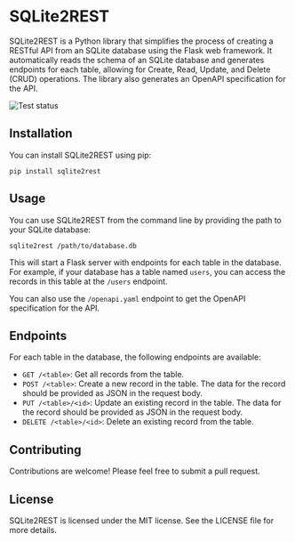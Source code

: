 # SQLite2REST

SQLite2REST is a Python library that simplifies the process of creating a RESTful API from an SQLite database using the Flask web framework. It automatically reads the schema of an SQLite database and generates endpoints for each table, allowing for Create, Read, Update, and Delete (CRUD) operations. The library also generates an OpenAPI specification for the API.

![Test status](https://img.shields.io/github/actions/workflow/status/nside/sqlite2rest/test.yaml)

## Installation

You can install SQLite2REST using pip:

```
pip install sqlite2rest
```


## Usage

You can use SQLite2REST from the command line by providing the path to your SQLite database:

```
sqlite2rest /path/to/database.db
```


This will start a Flask server with endpoints for each table in the database. For example, if your database has a table named `users`, you can access the records in this table at the `/users` endpoint.

You can also use the `/openapi.yaml` endpoint to get the OpenAPI specification for the API.

## Endpoints

For each table in the database, the following endpoints are available:

- `GET /<table>`: Get all records from the table.
- `POST /<table>`: Create a new record in the table. The data for the record should be provided as JSON in the request body.
- `PUT /<table>/<id>`: Update an existing record in the table. The data for the record should be provided as JSON in the request body.
- `DELETE /<table>/<id>`: Delete an existing record from the table.

## Contributing

Contributions are welcome! Please feel free to submit a pull request.

## License

SQLite2REST is licensed under the MIT license. See the LICENSE file for more details.

